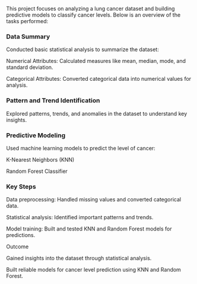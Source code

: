 This project focuses on analyzing a lung cancer dataset and building predictive models to classify cancer levels. Below is an overview of the tasks performed:

### Data Summary

Conducted basic statistical analysis to summarize the dataset:

Numerical Attributes: Calculated measures like mean, median, mode, and standard deviation.

Categorical Attributes: Converted categorical data into numerical values for analysis.

### Pattern and Trend Identification

Explored patterns, trends, and anomalies in the dataset to understand key insights.

### Predictive Modeling

Used machine learning models to predict the level of cancer:

K-Nearest Neighbors (KNN)

Random Forest Classifier

### Key Steps

Data preprocessing: Handled missing values and converted categorical data.

Statistical analysis: Identified important patterns and trends.

Model training: Built and tested KNN and Random Forest models for predictions.

Outcome

Gained insights into the dataset through statistical analysis.

Built reliable models for cancer level prediction using KNN and Random Forest.
